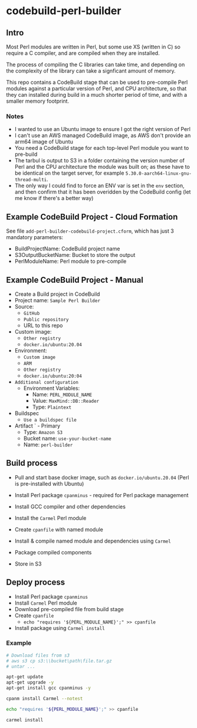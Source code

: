 # codebuild-perl-builder

## Intro

Most Perl modules are written in Perl, but some use XS (written in C) so require
a C compiler, and are compiled when they are installed.

The process of compiling the C libraries can take time, and depending on the complexity
of the library can take a signficant amount of memory.

This repo contains a CodeBuild stage that can be used to pre-compile Perl modules
against a particular version of Perl, and CPU architecture, so that they can
installed during build in a much shorter period of time, and with a smaller memory
footprint.

### Notes

- I wanted to use an Ubuntu image to ensure I got the right version of Perl
- I can't use an AWS managed CodeBuild image, as AWS don't provide an arm64 image of Ubuntu
- You need a CodeBuild stage for each top-level Perl module you want to pre-build
- The tarbul is output to S3 in a folder containing the version number of Perl and the
  CPU architecture the module was built on; as these have to be identical on the target
  server, for example `5.30.0-aarch64-linux-gnu-thread-multi`.
- The only way I could find to force an ENV var is set in the `env` section, and then confirm
  that it has been overidden by the CodeBuild config (let me know if there's a better way)

## Example CodeBuild Project - Cloud Formation

See file `add-perl-builder-codebuild-project.cform`, which has just 3 mandatory parameters:

- BuildProjectName:   CodeBuild project name
- S3OutputBucketName: Bucket to store the output
- PerlModuleName:     Perl module to pre-compile

## Example CodeBuild Project - Manual

- Create a Build project in CodeBuild
- Project name: `Sample Perl Builder`
- Source:
  - `GitHub`
  - `Public repository`
  - URL to this repo
- Custom image:
  - `Other registry`
  - `docker.io/ubuntu:20.04`
- Environment:
  - `Custom image`
  - `ARM`
  - `Other registry`
  - `docker.io/ubuntu:20:04`
- `Additional configuration`
  - Environment Variables:
    - Name: `PERL_MODULE_NAME`
    - Value: `MaxMind::DB::Reader`
    - Type: `Plaintext`
- Buildspec
  - `Use a buildspec file`
- Artifact ` - Primary
  - Type: `Amazon S3`
  - Bucket name: `use-your-bucket-name`
  - Name: `perl-builder`

## Build process

- Pull and start base docker image, such as `docker.io/ubuntu.20.04` (Perl is pre-installed with Ubuntu)
- Install Perl package `cpanminus` - required for Perl package management
- Install GCC compiler and other dependencies
- Install the `Carmel` Perl module

- Create `cpanfile` with named module

- Install & compile named module and dependencies using `Carmel`
- Package compiled components

- Store in S3

## Deploy process

- Install Perl package `cpanminus`
- Install `Carmel` Perl module
- Download pre-compiled file from build stage
- Create `cpanfile`
  - `echo "requires '${PERL_MODULE_NAME}';" >> cpanfile`
- Install package using `Carmel install`

### Example

```sh
# Download files from s3
# aws s3 cp s3:\\bucket\path\file.tar.gz
# untar ...

apt-get update
apt-get upgrade -y
apt-get install gcc cpanminus -y

cpanm install Carmel --notest

echo "requires '${PERL_MODULE_NAME}';" >> cpanfile

carmel install

```

